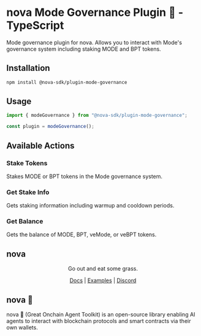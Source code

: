 # nova Mode Governance Plugin 🐐 - TypeScript

Mode governance plugin for nova. Allows you to interact with Mode's governance system including staking MODE and BPT tokens.

## Installation
```bash
npm install @nova-sdk/plugin-mode-governance
```

## Usage

```typescript
import { modeGovernance } from "@nova-sdk/plugin-mode-governance";

const plugin = modeGovernance();
```

## Available Actions

### Stake Tokens
Stakes MODE or BPT tokens in the Mode governance system.

### Get Stake Info
Gets staking information including warmup and cooldown periods.

### Get Balance
Gets the balance of MODE, BPT, veMode, or veBPT tokens.

## nova

<div align="center">
Go out and eat some grass.

[Docs](https://ohmynova.dev) | [Examples](https://github.com/nova-sdk/nova/tree/main/typescript/examples) | [Discord](https://discord.gg/nova-sdk)</div>

## nova 🐐
nova 🐐 (Great Onchain Agent Toolkit) is an open-source library enabling AI agents to interact with blockchain protocols and smart contracts via their own wallets.
